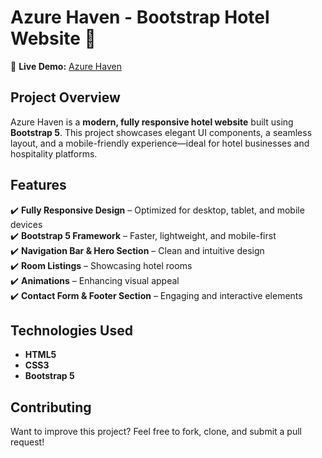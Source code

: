 #  Azure Haven - Bootstrap Hotel Website 🏨  

🚀 **Live Demo:** [Azure Haven](https://azure-haven.netlify.app/)  

## Project Overview  
Azure Haven is a **modern, fully responsive hotel website** built using **Bootstrap 5**. This project showcases elegant UI components, a seamless layout, and a mobile-friendly experience—ideal for hotel businesses and hospitality platforms.  

##  Features  
✔️ **Fully Responsive Design** – Optimized for desktop, tablet, and mobile devices  
✔️ **Bootstrap 5 Framework** – Faster, lightweight, and mobile-first  
✔️ **Navigation Bar & Hero Section** – Clean and intuitive design  
✔️ **Room Listings** – Showcasing hotel rooms  
✔️ **Animations** – Enhancing visual appeal  
✔️ **Contact Form & Footer Section** – Engaging and interactive elements  

##  Technologies Used  
- **HTML5**  
- **CSS3**  
- **Bootstrap 5**  

 ##  Contributing  
Want to improve this project? Feel free to fork, clone, and submit a pull request!
